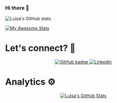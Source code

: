 ### Hi there 👋

![Luisa's GitHub stats](https://github-readme-stats.vercel.app/api?username=luisalpmntl&show_icons=true&theme=jolly)

[![My Awesome Stats](https://awesome-github-stats.azurewebsites.net/user-stats/luisalpmntl?cardType=github&theme=jolly&preferLogin=false)](https://git.io/awesome-stats-card)

# Let's connect? 🤝

<p align="center">
 <a href="https://github.com/luisalpmntl">
    <img src="https://img.shields.io/badge/-Github-000?style=for-the-badge&logo=Github&logoColor=white&link=https://github.com/luisalpmntl" alt="GitHub badge" />
  </a>
  <a href="https://www.linkedin.com/in/luisalobopimentel">
  <a href="https://www.linkedin.com/in/luisalobopimentel">
    <img src="https://img.shields.io/badge/-LinkedIn-blue?style=for-the-badge&logo=Linkedin&logoColor=white&link=https://www.linkedin.com/in/luisalobopimentel/" alt="LinkedIn" />
  </a>
</p>

 # Analytics ⚙️

<p align="center">
  <a href="![Luisa's GitHub stats](https://github-readme-stats.vercel.app/api?username=luisalpmntl&show_icons=true&theme=jolly)">
    <img  alt="Luísa's GitHub Stats" src="https://awesome-github-stats.azurewebsites.net/user-stats/luisalpmntl?theme=bear" />
  </a>
  
</p>
 
<!--! 
**luisalpmntl/luisalpmntl** is a ✨ _special_ ✨ repository because its `README.md` (this file) appears on your GitHub profile.

Here are some ideas to get you started:

- 🔭 I’m currently working on ...
- 🌱 I’m currently learning ...
- 👯 I’m looking to collaborate on ...
- 🤔 I’m looking for help with ...
- 💬 Ask me about ...
- 📫 How to reach me: ...
- 😄 Pronouns: ...
- ⚡ Fun fact: ...
-->

